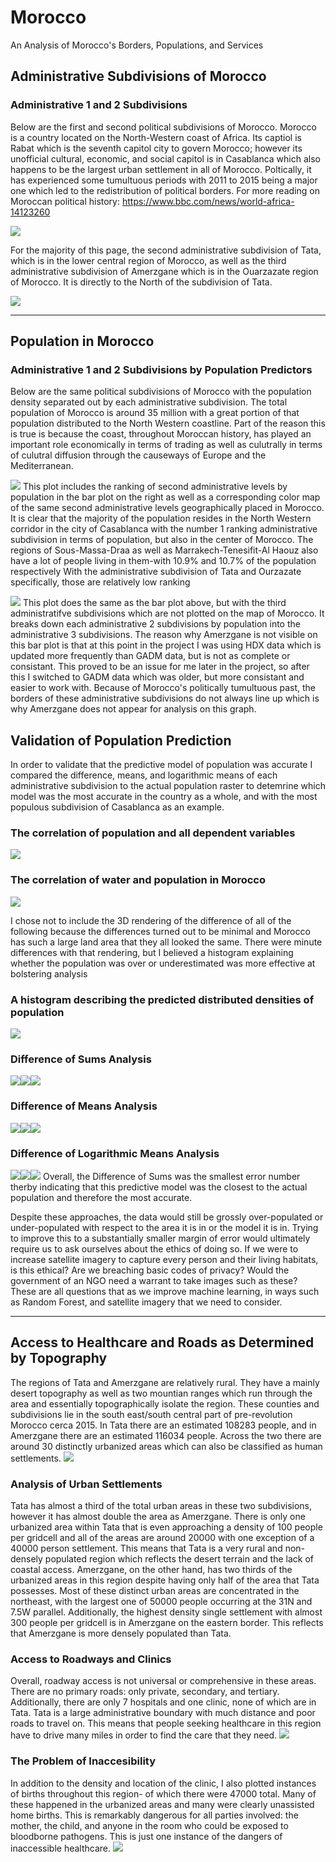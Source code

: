 
# Morocco
An Analysis of Morocco's Borders, Populations, and Services


## Administrative Subdivisions of Morocco
### Administrative 1 and 2 Subdivisions
Below are the first and second political subdivisions of Morocco. Morocco is a country located on the North-Western coast of Africa. Its captiol is Rabat which is the seventh capitol city to govern Morocco; however its unofficial cultural, economic, and social capitol is in Casablanca which also happens to be the largest urban settlement in all of Morocco. Poltically, it has experienced some tumultuous periods with 2011 to 2015 being a major one which led to the redistribution of political borders. 
For more reading on Moroccan political history: https://www.bbc.com/news/world-africa-14123260 

![](github3.png)

For the majority of this page, the second administrative subdivision of Tata, which is in the lower central region of Morocco, as well as the third administrative subdivision of Amerzgane which is in the Ouarzazate region of Morocco. It is directly to the North of the subdivision of Tata.

![](github2.png)
__________________________________________________

## Population in Morocco
### Administrative 1 and 2 Subdivisions by Population Predictors
Below are the same political subdivisions of Morocco with the population density separated out by each administrative subdivision. The total population of Morocco is around 35 million with a great portion of that population distributed to the North Western coastline. Part of the reason this is true is because the coast, throughout Moroccan history, has played an important role economically in terms of trading as well as culutrally in terms of culutral diffusion through the causeways of Europe and the Mediterranean. 

![](Morocco.png)
This plot includes the ranking of second administrative levels by population in the bar plot on the right as well as a corresponding color map of the same second administrative levels geographically placed in Morocco. It is clear that the majority of the population resides in the North Western corridor in the city of Casablanca with the number 1 ranking administrative subdivision in terms of population, but also in the center of Morocco. The regions of Sous-Massa-Draa as well as Marrakech-Tenesifit-Al Haouz also have a lot of people living in them-with 10.9% and 10.7% of the population respectively With the administrative subdivision of Tata and Ourzazate specifically, those are relatively low ranking 

![](mar_adm22_bp.png)
This plot does the same as the bar plot above, but with the third administratifve subdivisions which are not plotted on the map of Morocco. It breaks down each administrative 2 subdivisions by population into the administrative 3 subdivisions. The reason why Amerzgane is not visible on this bar plot is that at this point in the project I was using HDX data which is updated more frequently than GADM data, but is not as complete or consistant. This proved to be an issue for me later in the project, so after this I switched to GADM data which was older, but more consistant and easier to work with. Because of Morocco's politically tumultuous past, the borders of these administrative subdivisions do not always line up which is why Amerzgane does not appear for analysis on this graph. 

## Validation of Population Prediction
In order to validate that the predictive model of population was accurate I compared the difference, means, and logarithmic means of each administrative subdivision to the actual population raster to detemrine which model was the most accurate in the country as a whole, and with the most populous subdivision of Casablanca as an example. 

### The correlation of population and all dependent variables
![](added_R_Fit.png)
### The correlation of water and population in Morocco
![](correlation_plot_Mar.png)

I chose not to include the 3D rendering of the difference of all of the following because the differences turned out to be minimal and Morocco has such a large land area that they all looked the same. There were minute differences with that rendering, but I believed a histogram explaining whether the population was over or underestimated was more effective at bolstering analysis
### A histogram describing the predicted distributed densities of population
![](density_plot_MAR.png)
### Difference of Sums Analysis
![](1.png)![](5.png)![](difference_of_sums_hist.png)
### Difference of Means Analysis
![](10.png)![](2.png)![](8.png)
### Difference of Logarithmic Means Analysis 
![](9.png)![](3.png)![](6.png)
Overall, the Difference of Sums was the smallest error number therby indicating that this predictive model was the closest to the actual population and therefore the most accurate. 

Despite these approaches, the data would still be grossly over-populated or under-populated with respect to the area it is in or the model it is in. Trying to improve this to a substantially smaller margin of error would ultimately require us to ask ourselves about the ethics of doing so. If we were to increase satellite imagery to capture every person and their living habitats, is this ethical? Are we breaching basic codes of privacy? Would the government of an NGO need a warrant to take images such as these? These are all questions that as we improve machine learning, in ways such as Random Forest, and satellite imagery that we need to consider.
___________________________________________________
## Access to Healthcare and Roads as Determined by Topography

The regions of Tata and Amerzgane are relatively rural. They have a mainly desert topography as well as two mountian ranges which run through the area and essentially topographically isolate the region. These counties and subdivisions lie in the south east/south central part of pre-revolution Morocco cerca 2015. In Tata there are an estimated 108283 people, and in Amerzgane there are an estimated 116034 people. Across the two there are around 30 distinctly urbanized areas which can also be classified as human settlements.
![](33.png)

### Analysis of Urban Settlements
Tata has almost a third of the total urban areas in these two subdivisions, however it has almost double the area as Amerzgane. There is only one urbanized area within Tata that is even approaching a density of 100 people per gridcell and all of the areas are around 20000 with one exception of a 40000 person settlement. This means that Tata is a very rural and non-densely populated region which reflects the desert terrain and the lack of coastal access. Amerzgane, on the other hand, has two thirds of the urbanized areas in this region despite having only half of the area that Tata possesses. Most of these distinct urban areas are concentrated in the northeast, with the largest one of  50000 people occurring at the 31N and 7.5W parallel. Additionally, the highest density single settlement with almost 300 people per gridcell is in Amerzgane on the eastern border. This reflects that Amerzgane is more densely populated than Tata.

### Access to Roadways and Clinics
Overall, roadway access is not universal or comprehensive in these areas. There are no primary roads: only private, secondary, and tertiary. Additionally, there are only 7 hospitals and one clinic, none of which are in Tata. Tata is a large administrative boundary with much distance and poor roads to travel on. This means that people seeking healthcare in this region have to drive many miles in order to find the care that they need.
![](access_throughout.png)


### The Problem of Inaccesibility
In addition to the density and location of the clinic, I also plotted instances of births throughout this region- of which there were 47000 total. Many of these happened in the urbanized areas and many were clearly unassisted home births. This is remarkably dangerous for all parties involved: the mother, the child, and anyone in the room who could be exposed to bloodborne pathogens. This is just one instance of the dangers of inaccessible healthcare. 
![](birth_ppp_ras.png)



